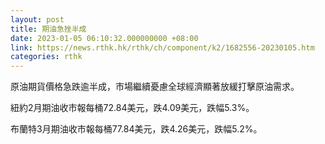 ```yaml
---
layout: post
title: 期油急挫半成
date: 2023-01-05 06:10:32.000000000 +08:00
link: https://news.rthk.hk/rthk/ch/component/k2/1682556-20230105.htm
categories: rthk
---
```


原油期貨價格急跌逾半成，市場繼續憂慮全球經濟顯著放緩打擊原油需求。

紐約2月期油收市報每桶72.84美元，跌4.09美元，跌幅5.3%。

布蘭特3月期油收市報每桶77.84美元，跌4.26美元，跌幅5.2%。
